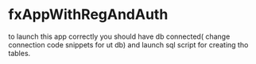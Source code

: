 # fxAppWithRegAndAuth
to launch this app correctly you should have db connected( change connection code snippets for ut db) and launch sql script for creating tho tables.
